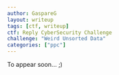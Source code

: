 ```yaml
---
author: GaspareG
layout: writeup
tags: [ctf, writeup]
ctf: Reply CyberSecurity Challenge
challenge: "Weird Unsorted Data"
categories: ["ppc"]
---
```



To appear soon... ;)
